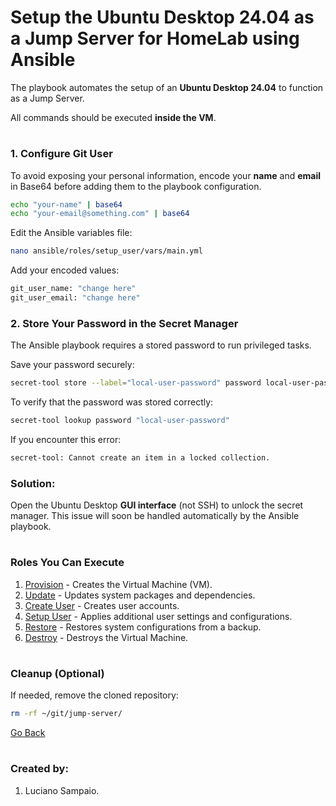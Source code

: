 # Setup the Ubuntu Desktop 24.04 as a Jump Server for HomeLab using Ansible

The playbook automates the setup of an **Ubuntu Desktop 24.04** to function as a Jump Server.

All commands should be executed **inside the VM**.

#
### 1. Configure Git User

To avoid exposing your personal information, encode your **name** and **email** in Base64 before adding them to the playbook configuration.

```bash
echo "your-name" | base64
echo "your-email@something.com" | base64
```

Edit the Ansible variables file:

```bash
nano ansible/roles/setup_user/vars/main.yml
```

Add your encoded values:

```bash
git_user_name: "change here"
git_user_email: "change here"
```

### 2. Store Your Password in the Secret Manager

The Ansible playbook requires a stored password to run privileged tasks.

Save your password securely:

```bash
secret-tool store --label="local-user-password" password local-user-password
```

To verify that the password was stored correctly:

```bash
secret-tool lookup password "local-user-password"
```

If you encounter this error:

```bash
secret-tool: Cannot create an item in a locked collection.
```

### Solution:
Open the Ubuntu Desktop **GUI interface** (not SSH) to unlock the secret manager.
This issue will soon be handled automatically by the Ansible playbook.

#
### Roles You Can Execute

1. [Provision](roles/provision/README.md) - Creates the Virtual Machine (VM).
1. [Update](roles/update/README.md) - Updates system packages and dependencies.
1. [Create User](roles/create_user/README.md) - Creates user accounts.
1. [Setup User](roles/setup_user/README.md) - Applies additional user settings and configurations.
1. [Restore](roles/restore/README.md) - Restores system configurations from a backup.
1. [Destroy](roles/destroy/README.md) - Destroys the Virtual Machine.

#
### Cleanup (Optional)

If needed, remove the cloned repository:

```bash
rm -rf ~/git/jump-server/
```

[Go Back](../README.md)

#
### Created by:

1. Luciano Sampaio.
